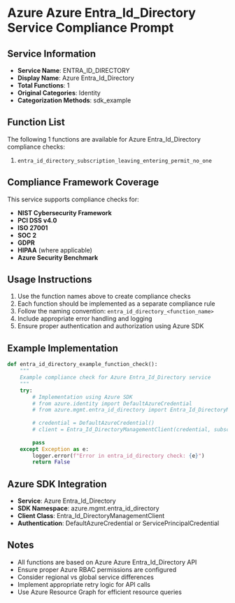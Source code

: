 # Azure Azure Entra_Id_Directory Service Compliance Prompt

## Service Information
- **Service Name**: ENTRA_ID_DIRECTORY
- **Display Name**: Azure Entra_Id_Directory
- **Total Functions**: 1
- **Original Categories**: Identity
- **Categorization Methods**: sdk_example

## Function List
The following 1 functions are available for Azure Entra_Id_Directory compliance checks:

1. `entra_id_directory_subscription_leaving_entering_permit_no_one`


## Compliance Framework Coverage
This service supports compliance checks for:
- **NIST Cybersecurity Framework**
- **PCI DSS v4.0**
- **ISO 27001**
- **SOC 2**
- **GDPR**
- **HIPAA** (where applicable)
- **Azure Security Benchmark**

## Usage Instructions
1. Use the function names above to create compliance checks
2. Each function should be implemented as a separate compliance rule
3. Follow the naming convention: `entra_id_directory_<function_name>`
4. Include appropriate error handling and logging
5. Ensure proper authentication and authorization using Azure SDK

## Example Implementation
```python
def entra_id_directory_example_function_check():
    """
    Example compliance check for Azure Entra_Id_Directory service
    """
    try:
        # Implementation using Azure SDK
        # from azure.identity import DefaultAzureCredential
        # from azure.mgmt.entra_id_directory import Entra_Id_DirectoryManagementClient
        
        # credential = DefaultAzureCredential()
        # client = Entra_Id_DirectoryManagementClient(credential, subscription_id)
        
        pass
    except Exception as e:
        logger.error(f"Error in entra_id_directory check: {e}")
        return False
```

## Azure SDK Integration
- **Service**: Azure Entra_Id_Directory
- **SDK Namespace**: azure.mgmt.entra_id_directory
- **Client Class**: Entra_Id_DirectoryManagementClient
- **Authentication**: DefaultAzureCredential or ServicePrincipalCredential

## Notes
- All functions are based on Azure Azure Entra_Id_Directory API
- Ensure proper Azure RBAC permissions are configured
- Consider regional vs global service differences
- Implement appropriate retry logic for API calls
- Use Azure Resource Graph for efficient resource queries
